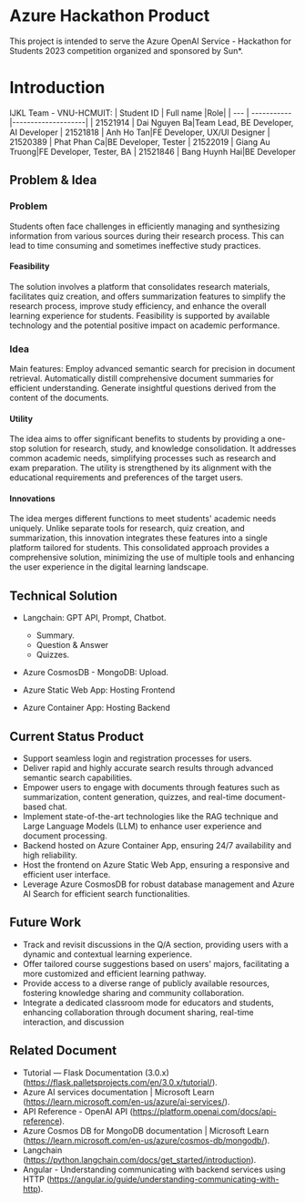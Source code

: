 # Azure Hackathon Product
This project is intended to serve the Azure OpenAI Service - Hackathon for Students 2023 competition organized and sponsored by Sun*.

# Introduction
IJKL Team - VNU-HCMUIT:
| Student ID | Full name |Role|
| --- | ----------- |--------------------|
| 21521914 | Dai Nguyen Ba|Team Lead, BE Developer, AI Developer
| 21521818 | Anh Ho Tan|FE Developer, UX/UI Designer
| 21520389 | Phat Phan Ca|BE Developer, Tester
| 21522019 | Giang Au Truong|FE Developer, Tester, BA
| 21521846 | Bang Huynh Hai|BE Developer

## Problem & Idea
### Problem
Students often face challenges in efficiently managing and synthesizing information from various sources during their research process. This can lead to time consuming and sometimes ineffective study practices. 

#### Feasibility
The solution involves a platform that consolidates research materials, facilitates quiz creation, and offers summarization features to simplify the research process, improve study efficiency, and enhance the overall learning experience for students. Feasibility is supported by available technology and the potential positive impact on academic performance.

### Idea
Main features:
Employ advanced semantic search for precision in document retrieval.
Automatically distill comprehensive document summaries for efficient understanding.
Generate insightful questions derived from the content of the documents.

#### Utility
The idea aims to offer significant benefits to students by providing a one-stop solution for research, study, and knowledge consolidation. It addresses common academic needs, simplifying processes such as research and exam preparation. The utility is strengthened by its alignment with the educational requirements and preferences of the target users.

#### Innovations
The idea merges different functions to meet students' academic needs uniquely. Unlike separate tools for research, quiz creation, and summarization, this innovation integrates these features into a single platform tailored for students. This consolidated approach provides a comprehensive solution, minimizing the use of multiple tools and enhancing the user experience in the digital learning landscape.

## Technical Solution
- Langchain: GPT API, Prompt, Chatbot.
  + Summary.
  + Question & Answer
  + Quizzes.

- Azure CosmosDB - MongoDB: Upload.
- Azure Static Web App: Hosting Frontend
- Azure Container App: Hosting Backend

## Current Status Product
- Support seamless login and registration processes for users.
- Deliver rapid and highly accurate search results through advanced semantic search capabilities.
- Empower users to engage with documents through features such as summarization, content generation, quizzes, and real-time document-based chat.
- Implement state-of-the-art technologies like the RAG technique and Large Language Models (LLM) to enhance user experience and document processing.
- Backend hosted on Azure Container App, ensuring 24/7 availability and high reliability.
- Host the frontend on Azure Static Web App, ensuring a responsive and efficient user interface.
- Leverage Azure CosmosDB for robust database management and Azure AI Search for efficient search functionalities.

## Future Work
- Track and revisit discussions in the Q/A section, providing users with a dynamic and contextual learning experience.
- Offer tailored course suggestions based on users' majors, facilitating a more customized and efficient learning pathway.
- Provide access to a diverse range of publicly available resources, fostering knowledge sharing and community collaboration.
- Integrate a dedicated classroom mode for educators and students, enhancing collaboration through document sharing, real-time interaction, and discussion

## Related Document
- Tutorial — Flask Documentation (3.0.x) (https://flask.palletsprojects.com/en/3.0.x/tutorial/).
- Azure AI services documentation | Microsoft Learn (https://learn.microsoft.com/en-us/azure/ai-services/).
- API Reference - OpenAI API (https://platform.openai.com/docs/api-reference).
- Azure Cosmos DB for MongoDB documentation | Microsoft Learn (https://learn.microsoft.com/en-us/azure/cosmos-db/mongodb/).
- Langchain (https://python.langchain.com/docs/get_started/introduction).
- Angular - Understanding communicating with backend services using HTTP (https://angular.io/guide/understanding-communicating-with-http).
